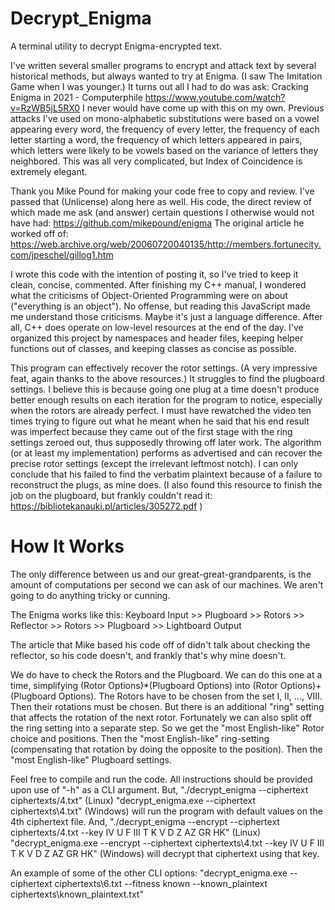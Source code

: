 # Decrypt_Enigma
A terminal utility to decrypt Enigma-encrypted text. 

I've written several smaller programs to encrypt and attack text by several historical methods, but always wanted to try at Enigma. (I saw The Imitation Game when I was younger.) 
It turns out all I had to do was ask:  Cracking Enigma in 2021 - Computerphile  https://www.youtube.com/watch?v=RzWB5jL5RX0
I never would have come up with this on my own. Previous attacks I've used on mono-alphabetic substitutions were based on a vowel appearing every word, the frequency of every letter, the frequency of each letter starting a word, the frequency of which letters appeared in pairs, which letters were likely to be vowels based on the variance of letters they neighbored. This was all very complicated, but Index of Coincidence is extremely elegant. 

Thank you Mike Pound for making your code free to copy and review. I've passed that (Unlicense) along here as well. 
His code, the direct review of which made me ask (and answer) certain questions I otherwise would not have had:  https://github.com/mikepound/enigma
The original article he worked off of:  https://web.archive.org/web/20060720040135/http://members.fortunecity.com/jpeschel/gillog1.htm

I wrote this code with the intention of posting it, so I've tried to keep it clean, concise, commented. After finishing my C++ manual, I wondered what the criticisms of Object-Oriented Programming were on about ("everything is an object"). No offense, but reading this JavaScript made me understand those criticisms. Maybe it's just a language difference. After all, C++ does operate on low-level resources at the end of the day. I've organized this project by namespaces and header files, keeping helper functions out of classes, and keeping classes as concise as possible. 

This program can effectively recover the rotor settings. (A very impressive feat, again thanks to the above resources.) It struggles to find the plugboard settings. I believe this is because going one plug at a time doesn't produce better enough results on each iteration for the program to notice, especially when the rotors are already perfect. 
I must have rewatched the video ten times trying to figure out what he meant when he said that his end result was imperfect because they came out of the first stage with the ring settings zeroed out, thus supposedly throwing off later work. The algorithm (or at least my implementation) performs as advertised and can recover the precise rotor settings (except the irrelevant leftmost notch). I can only conclude that his failed to find the verbatim plaintext because of a failure to reconstruct the plugs, as mine does. 
(I also found this resource to finish the job on the plugboard, but frankly couldn't read it:  https://bibliotekanauki.pl/articles/305272.pdf  )

# How It Works

The only difference between us and our great-great-grandparents, is the amount of computations per second we can ask of our machines. We aren't going to do anything tricky or cunning.

The Enigma works like this: 
Keyboard Input >> Plugboard >> Rotors >> Reflector >> Rotors >> Plugboard >> Lightboard Output

The article that Mike based his code off of didn't talk about checking the reflector, so his code doesn't, and frankly that's why mine doesn't. 

We do have to check the Rotors and the Plugboard. We can do this one at a time, simplifying (Rotor Options)*(Plugboard Options) into (Rotor Options)+(Plugboard Options). 
The Rotors have to be chosen from the set I, II, ..., VIII. Then their rotations must be chosen. But there is an additional "ring" setting that affects the rotation of the next rotor. 
Fortunately we can also split off the ring setting into a separate step. 
So we get the "most English-like" Rotor choice and positions. Then the "most English-like" ring-setting (compensating that rotation by doing the opposite to the position). Then the "most English-like" Plugboard settings. 

Feel free to compile and run the code. All instructions should be provided upon use of "-h" as a CLI argument. 
But, 
"./decrypt_enigma --ciphertext ciphertexts/4.txt" (Linux)
"decrypt_enigma.exe --ciphertext ciphertexts\4.txt" (Windows)
will run the program with default values on the 4th ciphertext file. 
And, 
"./decrypt_enigma --encrypt --ciphertext ciphertexts/4.txt --key IV U F III T K V D Z AZ GR HK" (Linux)
"decrypt_enigma.exe --encrypt --ciphertext ciphertexts\4.txt --key IV U F III T K V D Z AZ GR HK" (Windows)
will decrypt that ciphertext using that key. 

An example of some of the other CLI options: 
"decrypt_enigma.exe --ciphertext ciphertexts\6.txt --fitness known --known_plaintext ciphertexts\known_plaintext.txt"
